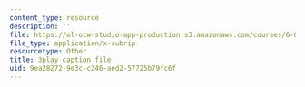 ```yaml
---
content_type: resource
description: ''
file: https://ol-ocw-studio-app-production.s3.amazonaws.com/courses/6-890-algorithmic-lower-bounds-fun-with-hardness-proofs-fall-2014/9ea282729e3cc246aed257725b79fc6f_rLOVwqMKlBc.srt
file_type: application/x-subrip
resourcetype: Other
title: 3play caption file
uid: 9ea28272-9e3c-c246-aed2-57725b79fc6f
---
```

